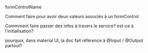 formControlName


Comment faire pour avoir deux valeurs associés à un formControl


Commment faire passer des infos à travers le service? est-ce à l'initialisation? 


pourquoi, dans material UI, la doc fait référence à @Input / @Output partout? 
